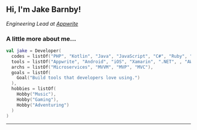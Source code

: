<h2> Hi, I'm Jake Barnby! </h2>
<p><em>Engineering Lead at <a href="https://appwrite.io">Appwrite</a></em></p>

### A little more about me...  

```kotlin
val jake = Developer(
  codes = listOf("PHP", "Kotlin", "Java", "JavaScript", "C#", "Ruby", "Bash"),
  tools = listOf("Appwrite", "Android", "iOS", "Xamarin", ".NET", , "AWS", "Everything else"),
  archs = listOf("Microservices", "MVVM", "MVP", "MVC"),
  goals = listOf(
    Goal("Build tools that developers love using.")
  ),
  hobbies = listOf(
    Hobby("Music"),
    Hobby("Gaming"), 
    Hobby("Adventuring")
  )
)
```
---

